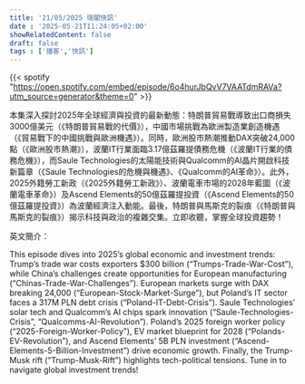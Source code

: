 ```yaml
---
title: '21/05/2025 瑞閣快訊'
date : '2025-05-21T11:24:05+02:00'
showRelatedContent: false
draft: false
tags : ['播客','快訊']
---
```

{{< spotify "https://open.spotify.com/embed/episode/6o4hurJbQvV7VAATdmRAVa?utm_source=generator&theme=0" >}}


本集深入探討2025年全球經濟與投資的最新動態：特朗普貿易戰導致出口商損失3000億美元（《特朗普貿易戰的代價》），中國市場挑戰為歐洲製造業創造機遇（《貿易戰下的中國挑戰與歐洲機遇》）。同時，歐洲股市熱潮推動DAX突破24,000點（《歐洲股市熱潮》），波蘭IT行業面臨3.17億茲羅提債務危機（《波蘭IT行業的債務危機》），而Saule Technologies的太陽能技術與Qualcomm的AI晶片開啟科技新篇章（《Saule Technologies的危機與機遇》、《Qualcomm的AI革命》）。此外，2025外籍勞工新政（《2025外籍勞工新政》）、波蘭電車市場的2028年藍圖（《波蘭電車革命》）及Ascend Elements的50億茲羅提投資（《Ascend Elements的50億茲羅提投資》）為波蘭經濟注入動能。最後，特朗普與馬斯克的裂痕（《特朗普與馬斯克的裂痕》）揭示科技與政治的複雜交集。立即收聽，掌握全球投資趨勢！

英文簡介：

This episode dives into 2025’s global economic and investment trends: Trump’s trade war costs exporters $300 billion (“Trumps-Trade-War-Cost”), while China’s challenges create opportunities for European manufacturing (“Chinas-Trade-War-Challenges”). European markets surge with DAX breaking 24,000 (“European-Stock-Market-Surge”), but Poland’s IT sector faces a 317M PLN debt crisis (“Poland-IT-Debt-Crisis”). Saule Technologies’ solar tech and Qualcomm’s AI chips spark innovation (“Saule-Technologies-Crisis”, “Qualcomms-AI-Revolution”). Poland’s 2025 foreign worker policy (“2025-Foreign-Worker-Policy”), EV market blueprint for 2028 (“Polands-EV-Revolution”), and Ascend Elements’ 5B PLN investment (“Ascend-Elements-5-Billion-Investment”) drive economic growth. Finally, the Trump-Musk rift (“Trump-Musk-Rift”) highlights tech-political tensions. Tune in to navigate global investment trends!